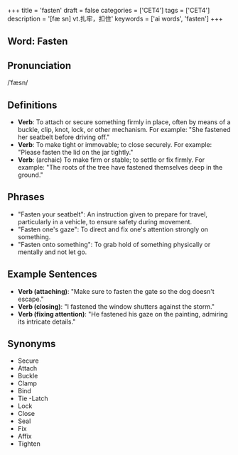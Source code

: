 +++
title = 'fasten'
draft = false
categories = ['CET4']
tags = ['CET4']
description = '[fæ sn] vt.扎牢，扣住'
keywords = ['ai words', 'fasten']
+++

## Word: Fasten

## Pronunciation
/ˈfæsn/

## Definitions
- **Verb**: To attach or secure something firmly in place, often by means of a buckle, clip, knot, lock, or other mechanism. For example: "She fastened her seatbelt before driving off."
- **Verb**: To make tight or immovable; to close securely. For example: "Please fasten the lid on the jar tightly."
- **Verb**: (archaic) To make firm or stable; to settle or fix firmly. For example: "The roots of the tree have fastened themselves deep in the ground."

## Phrases
- "Fasten your seatbelt": An instruction given to prepare for travel, particularly in a vehicle, to ensure safety during movement.
- "Fasten one's gaze": To direct and fix one's attention strongly on something.
- "Fasten onto something": To grab hold of something physically or mentally and not let go.

## Example Sentences
- **Verb (attaching)**: "Make sure to fasten the gate so the dog doesn't escape."
- **Verb (closing)**: "I fastened the window shutters against the storm."
- **Verb (fixing attention)**: "He fastened his gaze on the painting, admiring its intricate details."

## Synonyms
- Secure
- Attach
- Buckle
- Clamp
- Bind
- Tie
-Latch
- Lock
- Close
- Seal
- Fix
- Affix
- Tighten
